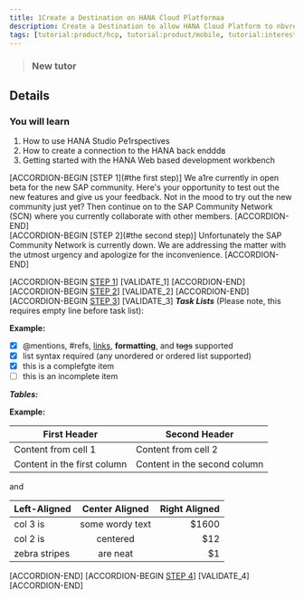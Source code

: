 ```yaml
---
title: 1Create a Destination on HANA Cloud Platformaa
description: Create a Destination to allow HANA Cloud Platform to nbvread/write data
tags: [tutorial:product/hcp, tutorial:product/mobile, tutorial:interest/gettingstarted]
---
```


>### New tutor

## Details
### You will learn  
1. How to use HANA Studio Pe1rspectives
2. How to create a connection to the HANA back endddв
3. Getting started with the HANA Web based development workbench

[ACCORDION-BEGIN [STEP 1](#the first step)] We a1re currently in open beta for the new SAP community. Here's your opportunity to test out the new features and give us your feedback. Not in the mood to try out the new community just yet? Then continue on to the SAP Community Network (SCN) where you currently collaborate with other members. [ACCORDION-END]    
[ACCORDION-BEGIN [STEP 2](#the second step)] Unfortunately the SAP Community Network is currently down. We are addressing the matter with the utmost urgency and apologize for the inconvenience. [ACCORDION-END]


[ACCORDION-BEGIN [STEP 1](#step1)]
[VALIDATE_1]
[ACCORDION-END]      
[ACCORDION-BEGIN [STEP 2](#step2)]
[VALIDATE_2]
[ACCORDION-END]
[ACCORDION-BEGIN [STEP 3](#step3)]
[VALIDATE_3]
***Task Lists*** (Please note, this requires empty line before task list):

  **Example:** 
  
- [x] @mentions, #refs, [links](), **formatting**, and ~~tags~~ supported
- [x] list syntax required (any unordered or ordered list supported)
- [x] this is a complefgte item
- [ ] this is an incomplete item

***Tables:***

  **Example:** 

First Header | Second Header
------------ | -------------
Content from cell 1 | Content from cell 2
Content in the first column | Content in the second column


and

| Left-Aligned  | Center Aligned  | Right Aligned |
| :------------ |:---------------:| -----:|
| col 3 is      | some wordy text | $1600 |
| col 2 is      | centered        |   $12 |
| zebra stripes | are neat        |    $1 |

[ACCORDION-END]
[ACCORDION-BEGIN [STEP 4](#step4)]
[VALIDATE_4]
[ACCORDION-END]




